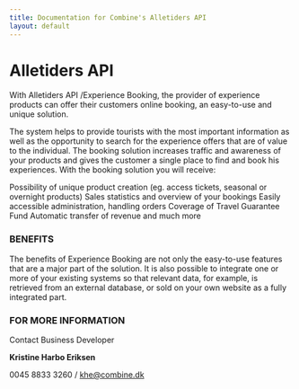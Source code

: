 ```yaml
---
title: Documentation for Combine's Alletiders API
layout: default
---
```


# Alletiders API

With Alletiders API /Experience Booking, the provider of experience products can offer their customers online booking, an easy-to-use and unique solution.

The system helps to provide tourists with the most important information as well as the opportunity to search for the experience offers that are of value to the individual. The booking solution increases traffic and awareness of your products and gives the customer a single place to find and book his experiences. With the booking solution you will receive:

Possibility of unique product creation (eg. access tickets, seasonal or overnight products)
Sales statistics and overview of your bookings
Easily accessible administration, handling orders
Coverage of Travel Guarantee Fund
Automatic transfer of revenue and much more




### BENEFITS

The benefits of Experience Booking are not only the easy-to-use features that are a major part of the solution. It is also possible to integrate one or more of your existing systems so that relevant data, for example, is retrieved from an external database, or sold on your own website as a fully integrated part.




### FOR MORE INFORMATION
Contact Business Developer 

**Kristine Harbo Eriksen**

0045 8833 3260 / khe@combine.dk
